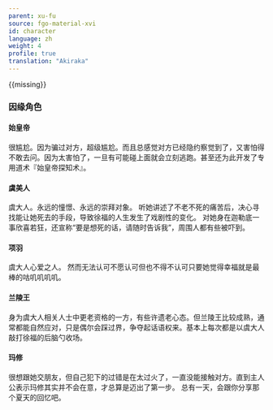 ```yaml
---
parent: xu-fu
source: fgo-material-xvi
id: character
language: zh
weight: 4
profile: true
translation: "Akiraka"
---
```


{{missing}}

### 因缘角色

#### 始皇帝

很尴尬。因为骗过对方，超级尴尬。而且总感觉对方已经隐约察觉到了，又害怕得不敢去问。因为太害怕了，一旦有可能碰上面就会立刻逃跑。甚至还为此开发了专用道术『始皇帝探知术』。

#### 虞美人

虞大人。永远的憧憬、永远的崇拜对象。
听她讲述了不老不死的痛苦后，决心寻找能让她死去的手段，导致徐福的人生发生了戏剧性的变化。
对她身在迦勒底一事欣喜若狂，还宣称“要是想死的话，请随时告诉我”，周围人都有些被吓到。

#### 项羽

虞大人心爱之人。
然而无法认可不愿认可但也不得不认可只要她觉得幸福就是最棒的咕叽叽叽叽。

#### 兰陵王

身为虞大人相关人士中更老资格的一方，有些许遗老心态。但兰陵王比较成熟，通常都能自然应对，只是偶尔会踩过界，争夺起话语权来。基本上每次都是以虞大人敲打徐福的后脑勺收场。

#### 玛修

很想跟她交朋友，但自己犯下的过错是在太过火了，一直没能接触对方。直到主人公表示玛修其实并不会在意，才总算是迈出了第一步。
总有一天，会跟你分享那个夏天的回忆吧。​​​​​​​
